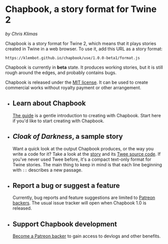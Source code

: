 # Chapbook, a story format for Twine 2

_by Chris Klimas_

Chapbook is a story format for Twine 2, which means that it plays stories created in Twine in a web browser. To use it, add this URL as a story format:

`https://klembot.github.io/chapbook/use/1.0.0-beta1/format.js`

Chapbook is currently in **beta** state. It produces working stories, but it is still rough around the edges, and probably contains bugs.

Chapbook is released under the [MIT license](https://en.wikipedia.org/wiki/MIT_License). It can be used to create commercial works without royalty payment or other arrangement.

-   ## Learn about Chapbook

    [The guide](https://klembot.github.io/chapbook/guide/) is a gentle introduction to creating with Chapbook. Start here if you'd like to start creating with Chapbook.

-   ## _Cloak of Darkness_, a sample story 
    Want a quick look at the output Chapbook produces, or the way you write a code for it? Take a look at the [story](https://klembot.github.io/chapbook/examples/cloak-of-darkness.html) and its [Twee source code](https://klembot.github.io/chapbook/examples/cloak-of-darkness.txt). If you've never used Twee before, it's a compact text-only format for Twine stories. The main thing to keep in mind is that each line beginning with `::` describes a new passage.

-   ## Report a bug or suggest a feature
    Currently, bug reports and feature suggestions are limited to [Patreon backers](https://patreon.com/klembot). The usual issue tracker will open when Chapbook 1.0 is released.

-	## Support Chapbook development
	[Become a Patreon backer](https://patreon.com/klembot) to gain access to devlogs and other benefits.
